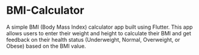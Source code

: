 # BMI-Calculator
A simple BMI (Body Mass Index) calculator app built using Flutter. This app allows users to enter their weight and height to calculate their BMI and get feedback on their health status (Underweight, Normal, Overweight, or Obese) based on the BMI value.
